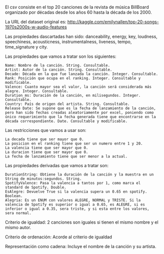 El csv consiste en el top 20 canciones de la revista de música BillBoard organizado por décadas desde los años 60 hasta la década de los 2000.

La URL del dataset original es:
	http://kaggle.com/emilynallen/top-20-songs-1970s2000s-w-audio-features
	
Las propiedades dascartadas han sido: danceability, energy, key, loudness, speechiness, acousticness, instrumentalness, liveness, tempo, time_signature y city.

Las propiedades que vamos a tratar son los siguientes:

	Name: Nombre de la canción. String. Consultable.
	Artist: Autor de la canción. String. Consultable.
	Decade: Década en la que fue lanzada la canción. Integer. Consultable.
	Rank: Posición que ocupa en el ranking. Integer. Consultable y modificable.
	Valence: Cuanto mayor sea el valor, la canción será considerada más alegre. Integer. Consultable.
	Duration_ms: Duración de la canción, en milisegundos. Integer. Consultable.
	Country: País de origen del artista. String. Consultable.
	Release Date: Se supone que es la fecha de lanzamiento de la canción, pero han sido fechas creadas aleatoriamente por excel, poniendo como único requerimiento que la fecha generada tiene que encontrarse en la década correspondiente. Date. Consultable y modificable.
	
Las restricciones que vamos a usar son:
	
	La decada tiene que ser mayor que 0.
	La posicion en el ranking tiene que ser un numero entre 1 y 20.
	La valencia tiene que ser mayor que 0.
	La duracion tiene que ser mayor que 0.
	La fecha de lanzamiento tiene que ser menor a la actual.

Las propiedades derivadas que vamos a tratar son:
	
	DurationString: Obtiene la duración de la canción y la muestra en un String de minutos:segundos. String.
	SpotifyValence: Pasa la valencia a tantos por 1, como marca el standard de Spotify. Double.
	EsAlegre: Devuelve True si la valencia supera un 0.65 en spotify. Boolean.
	Alegria: Es un ENUM con valores ALEGRE, NORMAL y TRISTE. Si la valencia de Spotify es superior o igual a 0.65, es ALEGRE, si es inferior o igual a 0.35, sera triste, y si esta entre los valores, sera normal.
	
Criterio de igualdad: 2 canciones son iguales si tienen el mismo nombre y el mismo autor.

Criterio de ordenación: Acorde al criterio de igualdad

Representación como cadena: Incluye el nombre de la canción y su artista.